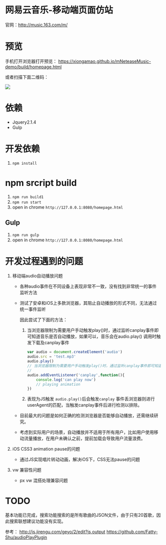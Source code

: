 # 网易云音乐-移动端页面仿站
官网：http://music.163.com/m/ 
# 预览
手机打开浏览器打开预览：
https://xiongamao.github.io/mNeteaseMusic-demo/build/homepage.html

或者扫描下面二维码：

![](http://ond8gcwbr.bkt.clouddn.com/17-7-16/58346603.jpg)

# 依赖
- Jquery2.1.4
- Gulp

# 开发依赖
1. `npm install`

# npm srcript build
1. `npm run build1`
2. `npm run start`
3. open in chrome `http://127.0.0.1:8080/homepage.html`

## Gulp
1. `npm run gulp`
2. open in chrome `http://127.0.0.1:8080/homepage.html`

# 开发过程遇到的问题
1. 移动端audio自动播放问题 
    - 各种audio事件在不同设备上表现非常不一致，没有找到非常统一的事件监听方法
    - 测试了安卓和iOS上多款浏览器，其阻止自动播放的形式不同，无法通过统一事件监听
    
      因此尝试了下面的方法：
        1. 当浏览器限制为需要用户手动触发play()时，通过监听canplay事件即可知道音乐是否自动播放，如果可以，音乐会在audio.play() 调用时触发下载及canplay事件 
            ```js
            var audio = document.createElement('audio')
            audio.src = 'test.mp3'
            audio.play()
            // 当浏览器限制为需要用户手动触发play()时，通过监听canplay事件即可知道音乐是否自动播放
            // 
            audio.addEventListener('canplay',function(){
                console.log('can play now')
                // playing animation
            })
            ```
        2. 表现为JS触发 `audio.play()`后会触发`canplay` 事件丢浏览器则进行userAgent的匹配，当触发canplay事件后进行检测以排除。
    - 目前最大的问题是如何正确的检测浏览器是否能够自动播放，还需继续研究。
    - 考虑到实际用户的场景，自动播放并不适用于所有用户，比如用户使用移动流量播放，在用户未确认之前，提前加载会导致用户流量浪费。

   
2. iOS CSS3 animation pause的问题
    - 通过JS实现唱片转动动画，解决iOS下，CSS无法pause的问题

3. vw 兼容性问题
    - px vw 混搭处理兼容问题

# TODO 
基本功能已完成，搜索功能搜索的是所有歌曲的JSON文件，由于只有20首歌，因此搜索联想建议功能没有实现。

参考：
http://js.jirengu.com/geyo/2/edit?js,output
https://github.com/Fatty-Shu/audioPlayPlugin